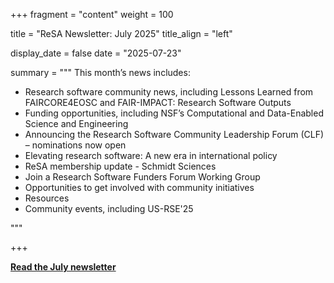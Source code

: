+++ 
fragment = "content" 
weight = 100

title = "ReSA Newsletter: July 2025" 
title_align = "left"

display_date = false 
date = "2025-07-23"

summary = """ 
This month’s news includes:

* Research software community news, including Lessons Learned from FAIRCORE4EOSC and FAIR-IMPACT: Research Software Outputs
* Funding opportunities, including NSF’s Computational and Data-Enabled Science and Engineering
* Announcing the Research Software Community Leadership Forum (CLF) – nominations now open
* Elevating research software: A new era in international policy
* ReSA membership update - Schmidt Sciences 
* Join a Research Software Funders Forum Working Group
* Opportunities to get involved with community initiatives
* Resources
* Community events, including US-RSE'25


"""

+++

**[Read the July newsletter](https://preview.mailerlite.io/preview/778129/emails/160562416771401098)**
